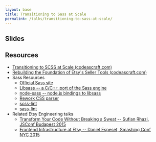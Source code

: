 ```yaml
---
layout: base
title: Transitioning to Sass at Scale
permalink: /talks/transitioning-to-sass-at-scale/
---
```


## Slides

<script async class="speakerdeck-embed" data-id="9fe62ef9ce594a78b87ae8abe50484f1" data-ratio="1.29456384323641" src="//speakerdeck.com/assets/embed.js"></script>

## Resources

<ul>
	<li><a href="https://codeascraft.com/2015/02/02/transitioning-to-scss-at-scale/" target="_blank">Transitioning to SCSS at Scale (codeascraft.com)</a></li>
	<li><a href="https://codeascraft.com/2015/02/05/rebuilding-the-foundation-of-etsy-seller-tools/" target="_blank">Rebuilding the Foundation of Etsy's Seller Tools (codeascraft.com)</a></li>
	<li>Sass Resources
		<ul>
			<li><a href="http://sass-lang.com/" target="_blank">Official Sass site</a></li>
			<li><a href="http://sass-lang.com/libsass" target="_blank">Libsass -- a C/C++ port of the Sass engine</a></li>
			<li><a href="https://github.com/sass/node-sass" target="_blank">node-sass -- node.js bindings to libsass</a></li>
			<li><a href="https://github.com/reworkcss/css" target="_blank">Rework CSS parser</a></li>
			<li><a href="https://github.com/brigade/scss-lint" target="_blank">scss-lint</a></li>
			<li><a href="https://github.com/sasstools/sass-lint" target="_blank">sass-lint</a></li>
		</ul>
	</li>
	<li>Related Etsy Engineering talks
		<ul>
			<li><a href="http://abstract.properties/jsconfbp-2015" target="_blank">Transform Your Code Without Breaking a Sweat -- Sufian Rhazi, JSConf Budapest 2015</a></li>
			<li><a href="http://talks.desp.in/smashing" target="_blank">Frontend Infrastructure at Etsy -- Daniel Espeset, Smashing Conf NYC 2015</a></li>
		</ul>
	</li>
</ul>
